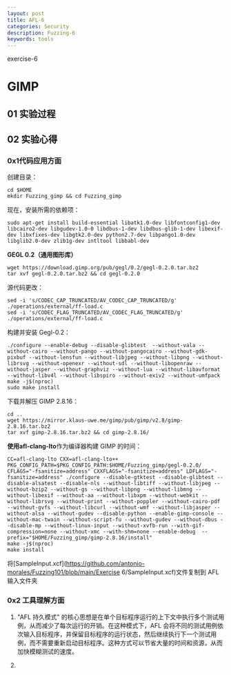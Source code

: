 ```yaml
---
layout: post
title: AFL-6
categories: Security
description: Fuzzing-6
keywords: tools
---
```


exercise-6

# GIMP

## 01 实验过程



## 02 实验心得

### 0x1代码应用方面

创建目录：

```
cd $HOME
mkdir Fuzzing_gimp && cd Fuzzing_gimp
```

现在，安装所需的依赖项：

```
sudo apt-get install build-essential libatk1.0-dev libfontconfig1-dev libcairo2-dev libgudev-1.0-0 libdbus-1-dev libdbus-glib-1-dev libexif-dev libxfixes-dev libgtk2.0-dev python2.7-dev libpango1.0-dev libglib2.0-dev zlib1g-dev intltool libbabl-dev
```

**GEGL 0.2（通用图形库）**

```
wget https://download.gimp.org/pub/gegl/0.2/gegl-0.2.0.tar.bz2
tar xvf gegl-0.2.0.tar.bz2 && cd gegl-0.2.0
```

源代码更改：

```
sed -i 's/CODEC_CAP_TRUNCATED/AV_CODEC_CAP_TRUNCATED/g' ./operations/external/ff-load.c
sed -i 's/CODEC_FLAG_TRUNCATED/AV_CODEC_FLAG_TRUNCATED/g' ./operations/external/ff-load.c
```

构建并安装 Gegl-0.2：

```
./configure --enable-debug --disable-glibtest  --without-vala --without-cairo --without-pango --without-pangocairo --without-gdk-pixbuf --without-lensfun --without-libjpeg --without-libpng --without-librsvg --without-openexr --without-sdl --without-libopenraw --without-jasper --without-graphviz --without-lua --without-libavformat --without-libv4l --without-libspiro --without-exiv2 --without-umfpack
make -j$(nproc)
sudo make install
```

下载并解压 GIMP 2.8.16：

```
cd ..
wget https://mirror.klaus-uwe.me/gimp/pub/gimp/v2.8/gimp-2.8.16.tar.bz2
tar xvf gimp-2.8.16.tar.bz2 && cd gimp-2.8.16/
```

**使用afl-clang-lto**作为编译器构建 GIMP 的时间：

```
CC=afl-clang-lto CXX=afl-clang-lto++ PKG_CONFIG_PATH=$PKG_CONFIG_PATH:$HOME/Fuzzing_gimp/gegl-0.2.0/ CFLAGS="-fsanitize=address" CXXFLAGS="-fsanitize=address" LDFLAGS="-fsanitize=address" ./configure --disable-gtktest --disable-glibtest --disable-alsatest --disable-nls --without-libtiff --without-libjpeg --without-bzip2 --without-gs --without-libpng --without-libmng --without-libexif --without-aa --without-libxpm --without-webkit --without-librsvg --without-print --without-poppler --without-cairo-pdf --without-gvfs --without-libcurl --without-wmf --without-libjasper --without-alsa --without-gudev --disable-python --enable-gimp-console --without-mac-twain --without-script-fu --without-gudev --without-dbus --disable-mp --without-linux-input --without-xvfb-run --with-gif-compression=none --without-xmc --with-shm=none --enable-debug  --prefix="$HOME/Fuzzing_gimp/gimp-2.8.16/install"
make -j$(nproc)
make install
```

将[SampleInput.xcf](https://github.com/antonio-morales/Fuzzing101/blob/main/Exercise 6/SampleInput.xcf)文件复制到 AFL 输入文件夹

### 0x2 工具理解方面

1. "AFL 持久模式" 的核心思想是在单个目标程序运行的上下文中执行多个测试用例，从而减少了每次运行的开销。在这种模式下，AFL 会将不同的测试用例依次输入目标程序，并保留目标程序的运行状态，然后继续执行下一个测试用例，而不需要重新启动目标程序。这种方式可以节省大量的时间和资源，从而加快模糊测试的速度。

2. 
